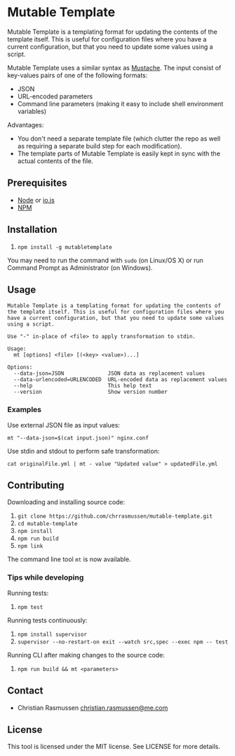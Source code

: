 # Mutable Template

Mutable Template is a templating format for updating the contents of the template itself. This is useful for configuration files where you have a current configuration, but that you need to update some values using a script.

Mutable Template uses a similar syntax as [Mustache](https://mustache.github.io). The input consist of key-values pairs of one of the following formats:

- JSON
- URL-encoded parameters
- Command line parameters (making it easy to include shell environment variables)

Advantages:

- You don't need a separate template file (which clutter the repo as well as requiring a separate build step for each modification).
- The template parts of Mutable Template is easily kept in sync with the actual contents of the file.


## Prerequisites

- [Node](https://nodejs.org) or [io.js](https://iojs.org/en/index.html)
- [NPM](https://www.npmjs.com)


## Installation

1. `npm install -g mutabletemplate`

You may need to run the command with `sudo` (on Linux/OS X) or run Command Prompt as Administrator (on Windows).


## Usage

```
Mutable Template is a templating format for updating the contents of the template itself. This is useful for configuration files where you have a current configuration, but that you need to update some values using a script.

Use "-" in-place of <file> to apply transformation to stdin.

Usage:
  mt [options] <file> [(<key> <value>)...]

Options:
  --data-json=JSON              JSON data as replacement values
  --data-urlencoded=URLENCODED  URL-encoded data as replacement values
  --help                        This help text
  --version                     Show version number
```

### Examples

Use external JSON file as input values:

`mt "--data-json=$(cat input.json)" nginx.conf`

Use stdin and stdout to perform safe transformation:

`cat originalFile.yml | mt - value "Updated value" > updatedFile.yml`


## Contributing

Downloading and installing source code:

1. `git clone https://github.com/chrrasmussen/mutable-template.git`
2. `cd mutable-template`
3. `npm install`
4. `npm run build`
5. `npm link`

The command line tool `mt` is now available.


### Tips while developing

Running tests:

1. `npm test`


Running tests continuously:

1. `npm install supervisor`
2. `supervisor --no-restart-on exit --watch src,spec --exec npm -- test`


Running CLI after making changes to the source code:

1. `npm run build && mt <parameters>`


## Contact

- Christian Rasmussen <christian.rasmussen@me.com>


## License

This tool is licensed under the MIT license. See LICENSE for more details.
